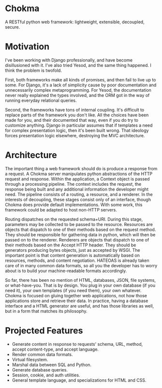 Chokma
======

A RESTful python web framework: lightweight, extensible, decoupled, secure.

Motivation
==========

I've been working with Django professionally, and have become disillusioned with it. I've also tried Yesod, and the same thing happened. I think the problem is twofold.

First, both frameworks make all kinds of promises, and then fail to live up to some. For Django, it's a lack of simplicity cause by poor documentation and unnecessarily complex metaprogramming. For Yesod, the documentation never really explained the types involved, and the ORM got in the way of running everyday relational queries.

Second, the frameworks have tons of internal coupling. It's difficult to replace parts of the framework you don't like. All the choices have been made for you, and their documented that way, even if you do try to customize anything. Django in particular assumes that if templates a need for complex presentation logic, then it's been built wrong. That ideology forces presentation logic elsewhere, destroying the MVC architecture.


Architecture
============

The important thing a web framework should do is produce a response from a request. A Chokma server manipulates python abstractions of the HTTP request and response. Within the application, a Context object is passed through a processing pipeline. The context includes the request, the response being built and any additional information the developer might need. The pipeline consists of a routing, a resource, and a renderer. In the interests of decoupling, these stages consist only of an interface, though Chokma does provide default implementations. With some work, this framework could be adapted to host non-HTTP servers.

Routing dispatches on the requested schema+URI. During this stage, parameters may be collected to be passed to the resource.
Resources are objects that dispatch to one of their methods based on the request method. They should be responsible for gathering data in python, which will then be passed on to the renderer.
Renderers are objects that dispatch to one of their methods based on the Accept HTTP header. They should be generators producing bytes objects, just as accepted by WSGI.
The important point is that content generation is automatically based on resources, methods, and content negotiation. HATEOAS is already taken care of in many common data formats, so all you the developer has to worry about is to build your machine-readable formats accordingly.

So far, there has been no mention of HTML, databases, JSON, file systems, or what-have-you. That is by design. You plug in your own database (if you need it), your own templates (if you need them), your own whatever. Chokma is focused on gluing together web applications, not how those applications store and retrieve their data. In practice, having a database interface and a HTML generator are useful, and has those libraries as well, but in a form that matches its philosophy.


Projected Features
==================

  * Generate content in response to requests' schema, URL, method, accept content-type, and accept language.
  * Render common data formats.
  * Virtual filesystem.
  * Marshal data between SQL and Python.
  * Generate database queries.
  * Session, cookie, and auth utilities.
  * General template language, and specializations for HTML and CSS.
